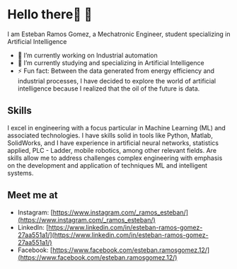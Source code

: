 # Hello there👋 🌱

I am Esteban Ramos Gomez, a Mechatronic Engineer, student specializing in Artificial Intelligence

- 🔭 I’m currently working on Industrial automation
- 🌱 I’m currently studying and specializing in Artificial Intelligence
- ⚡ Fun fact: Between the data generated from energy efficiency and industrial processes, I have decided to explore the world of artificial intelligence because I realized that the oil of the future is data.

## Skills

I excel in engineering with a focus particular in Machine Learning (ML) and associated technologies. I have skills solid in tools like Python, Matlab, SolidWorks, and I have experience in artificial neural networks, statistics applied, PLC - Ladder, mobile robotics, among other relevant fields. Are skills allow me to address challenges complex engineering with emphasis on the development and application of techniques ML and intelligent systems.

## Meet me at

- Instagram: [https://www.instagram.com/_ramos_esteban/](https://www.instagram.com/_ramos_esteban/)
- LinkedIn: [https://www.linkedin.com/in/esteban-ramos-gomez-27aa551a1/](https://www.linkedin.com/in/esteban-ramos-gomez-27aa551a1/)
- Facebook: [https://www.facebook.com/esteban.ramosgomez.12/](https://www.facebook.com/esteban.ramosgomez.12/)

